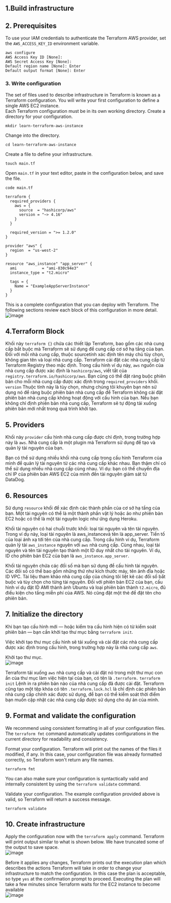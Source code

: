 ## 1.Build infrastructure

## 2. Prerequisites
To use your IAM credentials to authenticate the Terraform AWS provider, set the `AWS_ACCESS_KEY_ID` environment variable.
```
aws configure
AWS Access Key ID [None]:
AWS Secret Access Key [None]:
Default region name [None]: Enter
Default output format [None]: Enter
```
### 3. Write configuration
The set of files used to describe infrastructure in Terraform is known as a Terraform configuration. You will write your first configuration to define a single AWS EC2 instance.
</br>
Each Terraform configuration must be in its own working directory. Create a directory for your configuration.
```
mkdir learn-terraform-aws-instance
```
Change into the directory.
```
cd learn-terraform-aws-instance
```
Create a file to define your infrastructure.
```
touch main.tf
```
Open `main.tf` in your text editor, paste in the configuration below, and save the file.
```
code main.tf
```
```
terraform {
  required_providers {
    aws = {
      source  = "hashicorp/aws"
      version = "~> 4.16"
    }
  }

  required_version = ">= 1.2.0"
}

provider "aws" {
  region  = "us-west-2"
}

resource "aws_instance" "app_server" {
  ami           = "ami-830c94e3"
  instance_type = "t2.micro"

  tags = {
    Name = "ExampleAppServerInstance"
  }
}
```
This is a complete configuration that you can deploy with Terraform. The following sections review each block of this configuration in more detail.</br>
![image](https://github.com/user-attachments/assets/2e29de0c-7f2d-41f5-85cd-ad4bfcf765dd)

## 4.Terraform Block
Khối này `terraform {}` chứa các thiết lập Terraform, bao gồm các nhà cung cấp bắt buộc mà Terraform sẽ sử dụng để cung cấp cơ sở hạ tầng của bạn. Đối với mỗi nhà cung cấp, thuộc sourcetính xác định tên máy chủ tùy chọn, không gian tên và loại nhà cung cấp. Terraform cài đặt các nhà cung cấp từ Terraform Registry theo mặc định. Trong cấu hình ví dụ này, `aws` nguồn của nhà cung cấp được xác định là `hashicorp/aws`, viết tắt của `registry.terraform.io/hashicorp/aws`.
Bạn cũng có thể đặt ràng buộc phiên bản cho mỗi nhà cung cấp được xác định trong `required_providers` khối. `version` Thuộc tính này là tùy chọn, nhưng chúng tôi khuyên bạn nên sử dụng nó để ràng buộc phiên bản nhà cung cấp để Terraform không cài đặt phiên bản nhà cung cấp không hoạt động với cấu hình của bạn. Nếu bạn không chỉ định phiên bản nhà cung cấp, Terraform sẽ tự động tải xuống phiên bản mới nhất trong quá trình khởi tạo.

## 5. Providers
Khối này `provider` cấu hình nhà cung cấp được chỉ định, trong trường hợp này là `aws`. Nhà cung cấp là một plugin mà Terraform sử dụng để tạo và quản lý tài nguyên của bạn.

Bạn có thể sử dụng nhiều khối nhà cung cấp trong cấu hình Terraform của mình để quản lý tài nguyên từ các nhà cung cấp khác nhau. Bạn thậm chí có thể sử dụng nhiều nhà cung cấp cùng nhau. Ví dụ: bạn có thể chuyển địa chỉ IP của phiên bản AWS EC2 của mình đến tài nguyên giám sát từ DataDog.

## 6. Resources
Sử dụng `resource` khối để xác định các thành phần của cơ sở hạ tầng của bạn. Một tài nguyên có thể là một thành phần vật lý hoặc ảo như phiên bản EC2 hoặc có thể là một tài nguyên logic như ứng dụng Heroku.

Khối tài nguyên có hai chuỗi trước khối: loại tài nguyên và tên tài nguyên. Trong ví dụ này, loại tài nguyên là aws_instancevà tên là app_server. Tiền tố của loại ánh xạ tới tên của nhà cung cấp. Trong cấu hình ví dụ, Terraform quản lý tài `aws_instance` nguyên với `aws` nhà cung cấp. Cùng nhau, loại tài nguyên và tên tài nguyên tạo thành một ID duy nhất cho tài nguyên. Ví dụ, ID cho phiên bản EC2 của bạn là `aws_instance.app_server`.

Khối tài nguyên chứa các đối số mà bạn sử dụng để cấu hình tài nguyên. Các đối số có thể bao gồm những thứ như kích thước máy, tên ảnh đĩa hoặc ID VPC. Tài liệu tham khảo nhà cung cấp của chúng tôi liệt kê các đối số bắt buộc và tùy chọn cho từng tài nguyên. Đối với phiên bản EC2 của bạn, cấu hình ví dụ đặt ID AMI thành ảnh Ubuntu và loại phiên bản thành `t2.micro`, đủ điều kiện cho tầng miễn phí của AWS. Nó cũng đặt một thẻ để đặt tên cho phiên bản.

## 7. Initialize the directory
Khi bạn tạo cấu hình mới — hoặc kiểm tra cấu hình hiện có từ kiểm soát phiên bản — bạn cần khởi tạo thư mục bằng `terraform init`.

Việc khởi tạo thư mục cấu hình sẽ tải xuống và cài đặt các nhà cung cấp được xác định trong cấu hình, trong trường hợp này là nhà cung cấp `aws`.

Khởi tạo thư mục.</br>
![image](https://github.com/user-attachments/assets/8a473e8c-0d21-46b1-8b19-f6011b9e33e6)

Terraform tải xuống `aws` nhà cung cấp và cài đặt nó trong một thư mục con ẩn của thư mục làm việc hiện tại của bạn, có tên là `.terraform.` `terraform init` Lệnh in ra phiên bản nào của nhà cung cấp đã được cài đặt. Terraform cũng tạo một tệp khóa có tên `.terraform.lock.hcl` là chỉ định các phiên bản nhà cung cấp chính xác được sử dụng, để bạn có thể kiểm soát thời điểm bạn muốn cập nhật các nhà cung cấp được sử dụng cho dự án của mình.

## 9. Format and validate the configuration
We recommend using consistent formatting in all of your configuration files. The `terraform fmt` command automatically updates configurations in the current directory for readability and consistency.

Format your configuration. Terraform will print out the names of the files it modified, if any. In this case, your configuration file was already formatted correctly, so Terraform won't return any file names.
```
terraform fmt
```
You can also make sure your configuration is syntactically valid and internally consistent by using the `terraform validate` command.

Validate your configuration. The example configuration provided above is valid, so Terraform will return a success message.
```
terraform validate
```

## 10. Create infrastructure
Apply the configuration now with the `terraform apply` command. Terraform will print output similar to what is shown below. We have truncated some of the output to save space.</br>
![image](https://github.com/user-attachments/assets/a4d39cae-a2f2-45fb-8484-d193fe1aa350)

Before it applies any changes, Terraform prints out the execution plan which describes the actions Terraform will take in order to change your infrastructure to match the configuration.
In this case the plan is acceptable, so type `yes` at the confirmation prompt to proceed. Executing the plan will take a few minutes since Terraform waits for the EC2 instance to become available</br>
![image](https://github.com/user-attachments/assets/8325f8e4-e9b6-4f42-adfb-9f01f9cbeda0)




